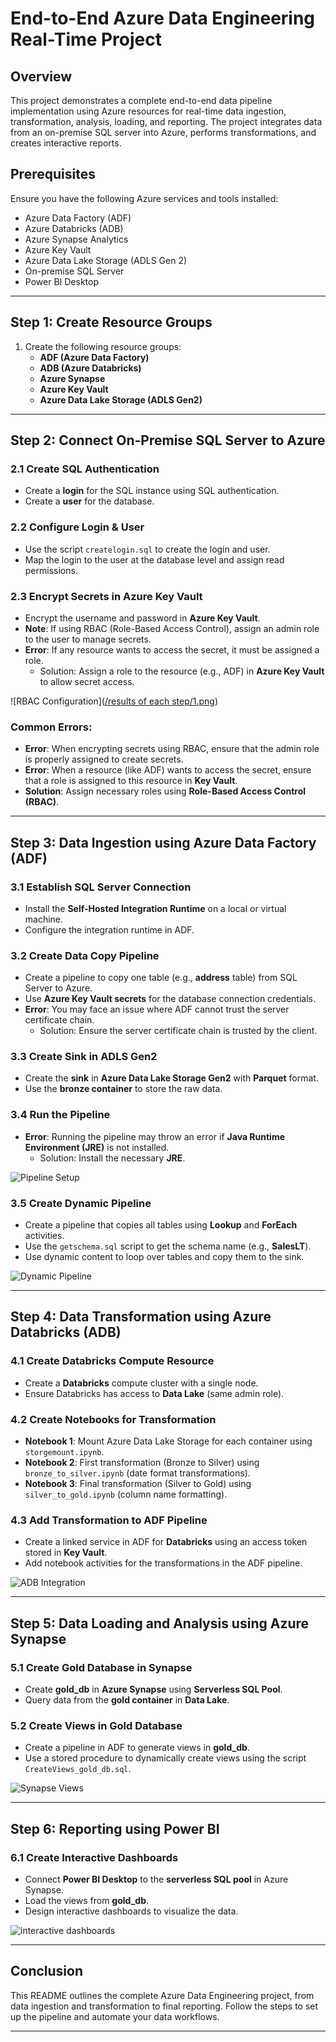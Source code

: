 # End-to-End Azure Data Engineering Real-Time Project

## Overview
This project demonstrates a complete end-to-end data pipeline implementation using Azure resources for real-time data ingestion, transformation, analysis, loading, and reporting. The project integrates data from an on-premise SQL server into Azure, performs transformations, and creates interactive reports.

## Prerequisites
Ensure you have the following Azure services and tools installed:
- Azure Data Factory (ADF)
- Azure Databricks (ADB)
- Azure Synapse Analytics
- Azure Key Vault
- Azure Data Lake Storage (ADLS Gen 2)
- On-premise SQL Server
- Power BI Desktop

---

## Step 1: Create Resource Groups
1. Create the following resource groups:
   - **ADF (Azure Data Factory)**
   - **ADB (Azure Databricks)**
   - **Azure Synapse**
   - **Azure Key Vault**
   - **Azure Data Lake Storage (ADLS Gen2)**

---

## Step 2: Connect On-Premise SQL Server to Azure
### 2.1 Create SQL Authentication
- Create a **login** for the SQL instance using SQL authentication.
- Create a **user** for the database.

### 2.2 Configure Login & User
- Use the script `createlogin.sql` to create the login and user.
- Map the login to the user at the database level and assign read permissions.

### 2.3 Encrypt Secrets in Azure Key Vault
- Encrypt the username and password in **Azure Key Vault**.
- **Note**: If using RBAC (Role-Based Access Control), assign an admin role to the user to manage secrets.
- **Error**: If any resource wants to access the secret, it must be assigned a role. 
  - Solution: Assign a role to the resource (e.g., ADF) in **Azure Key Vault** to allow secret access.

![RBAC Configuration]([/results of each step/1.png](https://drive.google.com/file/d/1CqFbG7S_9HWQxDay6bHbWA9ilYzPbqdF/view?usp=drive_link))

### Common Errors:
- **Error**: When encrypting secrets using RBAC, ensure that the admin role is properly assigned to create secrets.
- **Error**: When a resource (like ADF) wants to access the secret, ensure that a role is assigned to this resource in **Key Vault**.
- **Solution**: Assign necessary roles using **Role-Based Access Control (RBAC)**.

---

## Step 3: Data Ingestion using Azure Data Factory (ADF)
### 3.1 Establish SQL Server Connection
- Install the **Self-Hosted Integration Runtime** on a local or virtual machine.
- Configure the integration runtime in ADF.

### 3.2 Create Data Copy Pipeline
- Create a pipeline to copy one table (e.g., **address** table) from SQL Server to Azure.
- Use **Azure Key Vault secrets** for the database connection credentials.
- **Error**: You may face an issue where ADF cannot trust the server certificate chain.
  - Solution: Ensure the server certificate chain is trusted by the client.

### 3.3 Create Sink in ADLS Gen2
- Create the **sink** in **Azure Data Lake Storage Gen2** with **Parquet** format.
- Use the **bronze container** to store the raw data.

### 3.4 Run the Pipeline
- **Error**: Running the pipeline may throw an error if **Java Runtime Environment (JRE)** is not installed.
  - Solution: Install the necessary **JRE**.

![Pipeline Setup](https://drive.google.com/file/d/1pZDxPpjwByIL62dk72IK9IvsVZzBoc9c/view?usp=drive_link)

### 3.5 Create Dynamic Pipeline
- Create a pipeline that copies all tables using **Lookup** and **ForEach** activities.
- Use the `getschema.sql` script to get the schema name (e.g., **SalesLT**).
- Use dynamic content to loop over tables and copy them to the sink.
  
![Dynamic Pipeline](https://drive.google.com/file/d/16Idm7I0bAGiEqz_ROk2hqKklgWCZlfhw/view?usp=drive_link)

---

## Step 4: Data Transformation using Azure Databricks (ADB)
### 4.1 Create Databricks Compute Resource
- Create a **Databricks** compute cluster with a single node.
- Ensure Databricks has access to **Data Lake** (same admin role).

### 4.2 Create Notebooks for Transformation
- **Notebook 1**: Mount Azure Data Lake Storage for each container using `storgemount.ipynb`.
- **Notebook 2**: First transformation (Bronze to Silver) using `bronze_to_silver.ipynb` (date format transformations).
- **Notebook 3**: Final transformation (Silver to Gold) using `silver_to_gold.ipynb` (column name formatting).

### 4.3 Add Transformation to ADF Pipeline
- Create a linked service in ADF for **Databricks** using an access token stored in **Key Vault**.
- Add notebook activities for the transformations in the ADF pipeline.

![ADB Integration](https://drive.google.com/file/d/1Vfyl6IlLfc_7p33ozlwatmqJ-DCUnAOE/view?usp=drive_link)

---

## Step 5: Data Loading and Analysis using Azure Synapse
### 5.1 Create Gold Database in Synapse
- Create **gold_db** in **Azure Synapse** using **Serverless SQL Pool**.
- Query data from the **gold container** in **Data Lake**.

### 5.2 Create Views in Gold Database
- Create a pipeline in ADF to generate views in **gold_db**.
- Use a stored procedure to dynamically create views using the script `CreateViews_gold_db.sql`.

![Synapse Views](https://drive.google.com/file/d/1ZNkCeG-CWZJCjzApufiHYYLvEnm9YYyJ/view?usp=drive_link)

---

## Step 6: Reporting using Power BI
### 6.1 Create Interactive Dashboards
- Connect **Power BI Desktop** to the **serverless SQL pool** in Azure Synapse.
- Load the views from **gold_db**.
- Design interactive dashboards to visualize the data.

![interactive dashboards](https://drive.google.com/file/d/1llN2EIH07zhsmVa8yZmNixMpyOS-LfIZ/view?usp=drive_link)

---

## Conclusion
This README outlines the complete Azure Data Engineering project, from data ingestion and transformation to final reporting. Follow the steps to set up the pipeline and automate your data workflows.

---


